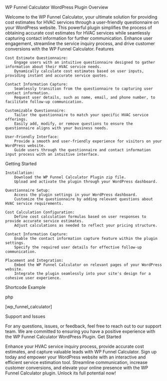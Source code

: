 WP Funnel Calculator WordPress Plugin
Overview

Welcome to the WP Funnel Calculator, your ultimate solution for providing cost estimates for HVAC services through a user-friendly questionnaire on your WordPress website. This powerful plugin simplifies the process of obtaining accurate cost estimates for HVAC services while seamlessly capturing contact information for further communication. Enhance user engagement, streamline the service inquiry process, and drive customer conversions with the WP Funnel Calculator.
Features

    Cost Estimate Questionnaire:
        Engage users with an intuitive questionnaire designed to gather information about their HVAC service needs.
        Dynamically calculate cost estimates based on user inputs, providing instant and accurate service quotes.

    Contact Information Capture:
        Seamlessly transition from the questionnaire to capturing user contact information.
        Request user details, such as name, email, and phone number, to facilitate follow-up communication.

    Customizable Questionnaire:
        Tailor the questionnaire to match your specific HVAC service offerings.
        Easily add, modify, or remove questions to ensure the questionnaire aligns with your business needs.

    User-Friendly Interface:
        Provide a smooth and user-friendly experience for visitors on your WordPress website.
        Guide users through the questionnaire and contact information input process with an intuitive interface.

Getting Started

    Installation:
        Download the WP Funnel Calculator Plugin zip file.
        Upload and activate the plugin through your WordPress dashboard.

    Questionnaire Setup:
        Access the plugin settings in your WordPress dashboard.
        Customize the questionnaire by adding relevant questions about HVAC service requirements.

    Cost Calculation Configuration:
        Define cost calculation formulas based on user responses to provide accurate service estimates.
        Adjust calculations as needed to reflect your pricing structure.

    Contact Information Capture:
        Enable the contact information capture feature within the plugin settings.
        Specify the required user details for effective follow-up communication.

    Placement and Integration:
        Embed the WP Funnel Calculator on relevant pages of your WordPress website.
        Integrate the plugin seamlessly into your site's design for a cohesive user experience.

Shortcode Example

php

[wp_funnel_calculator]

Support and Issues

For any questions, issues, or feedback, feel free to reach out to our support team. We are committed to ensuring you have a positive experience with the WP Funnel Calculator WordPress Plugin.
Get Started

Enhance your HVAC service inquiry process, provide accurate cost estimates, and capture valuable leads with WP Funnel Calculator. Sign up today and empower your WordPress website with an interactive and efficient service estimation tool. Streamline communication, increase customer conversions, and elevate your online presence with the WP Funnel Calculator plugin. Unlock its full potential now!
